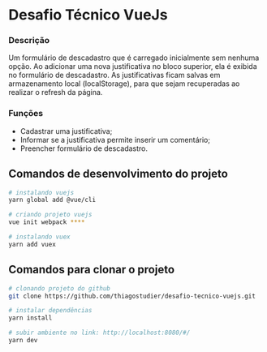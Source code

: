 # Desafio Técnico VueJs

### Descrição

Um formulário de descadastro que é carregado inicialmente sem nenhuma opção. Ao adicionar uma nova justificativa no bloco superior, ela é exibida no formulário de descadastro.
As justificativas ficam salvas em armazenamento local (localStorage), para que sejam recuperadas ao realizar o refresh da página.

### Funções

- Cadastrar uma justificativa;
- Informar se a justificativa permite inserir um comentário;
- Preencher formulário de descadastro.

## Comandos de desenvolvimento do projeto

``` bash
# instalando vuejs
yarn global add @vue/cli

# criando projeto vuejs
vue init webpack ****

# instalando vuex
yarn add vuex
```

## Comandos para clonar o projeto

``` bash
# clonando projeto do github
git clone https://github.com/thiagostudier/desafio-tecnico-vuejs.git

# instalar dependências
yarn install

# subir ambiente no link: http://localhost:8080/#/
yarn dev

```
